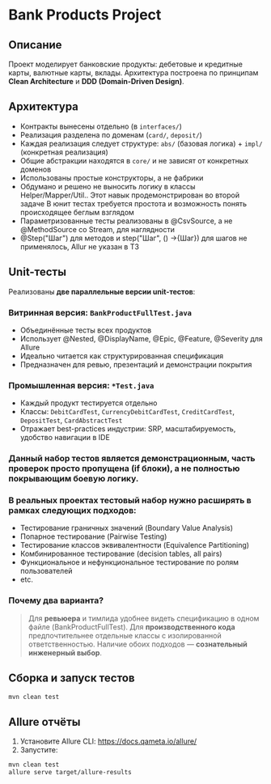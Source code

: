 # Bank Products Project

## Описание

Проект моделирует банковские продукты: дебетовые и кредитные карты, валютные карты, вклады. Архитектура построена по принципам **Clean Architecture** и **DDD (Domain-Driven Design)**.

## Архитектура

- Контракты вынесены отдельно (в `interfaces/`)
- Реализация разделена по доменам (`card/`, `deposit/`)
- Каждая реализация следует структуре: `abs/` (базовая логика) + `impl/` (конкретная реализация)
- Общие абстракции находятся в `core/` и не зависят от конкретных доменов
- Использованы простые конструкторы, а не фабрики
- Обдумано и решено не выносить логику в классы Helper/Mapper/Util.. Этот навык продемонстрирован во второй задаче
  В юнит тестах требуется простота и возможность понять происходящее беглым взглядом
- Параметризованные тесты реализованы в @CsvSource, а не @MethodSource со Stream, для наглядности
- @Step("Шаг") для методов и step("Шаг", () ->{Шаг}) для шагов не применялось, Allur не  указан в ТЗ

## Unit-тесты

Реализованы **две параллельные версии unit-тестов**:

### Витринная версия: `BankProductFullTest.java`

- Объединённые тесты всех продуктов
- Использует @Nested, @DisplayName, @Epic, @Feature, @Severity для Allure
- Идеально читается как структурированная спецификация
- Предназначен для ревью, презентаций и демонстрации покрытия

### Промышленная версия: `*Test.java`

- Каждый продукт тестируется отдельно
- Классы: `DebitCardTest`, `CurrencyDebitCardTest`, `CreditCardTest`, `DepositTest`, `CardAbstractTest`
- Отражает best-practices индустрии: SRP, масштабируемость, удобство навигации в IDE

### Данный набор тестов является демонстрационным, часть проверок просто пропущена (if блоки), а не полностью покрывающим боевую логику.
### В реальных проектах тестовый набор нужно расширять в рамках следующих подходов:

- Тестирование граничных значений (Boundary Value Analysis)
- Попарное тестирование (Pairwise Testing)
- Тестирование классов эквивалентности (Equivalence Partitioning)
- Комбинированное тестирование (decision tables, all pairs)
- Функциональное и нефункциональное тестирование по ролям пользователей
- etc.

### Почему два варианта?

> Для **ревьюера** и тимлида удобнее видеть спецификацию в одном файле (BankProductFullTest).
> Для **производственного кода** предпочтительнее отдельные классы с изолированной ответственностью.
> Наличие обоих подходов — **сознательный инженерный выбор**.

## Сборка и запуск тестов

```bash
mvn clean test
```

## Allure отчёты

1. Установите Allure CLI: https://docs.qameta.io/allure/
2. Запустите:

```bash
mvn clean test
allure serve target/allure-results
```
